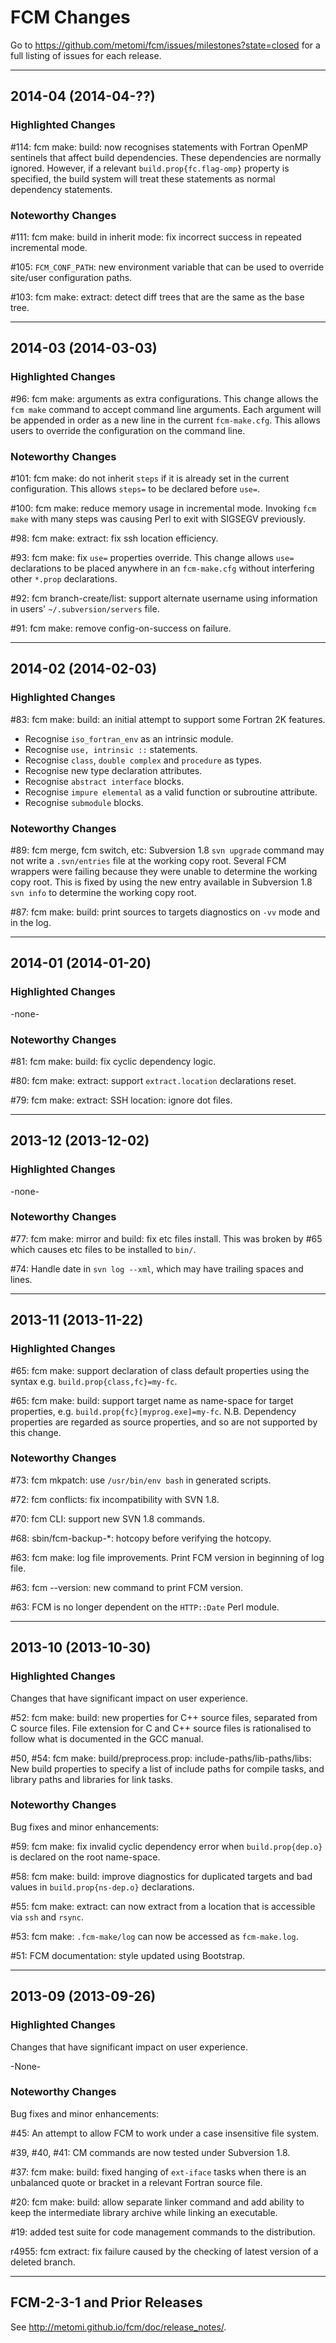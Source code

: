 # FCM Changes

Go to https://github.com/metomi/fcm/issues/milestones?state=closed
for a full listing of issues for each release.

--------------------------------------------------------------------------------

## 2014-04 (2014-04-??)

### Highlighted Changes

\#114: fcm make: build: now recognises statements with Fortran OpenMP sentinels
that affect build dependencies. These dependencies are normally ignored.
However, if a relevant `build.prop{fc.flag-omp}` property is specified, the
build system will treat these statements as normal dependency statements.

### Noteworthy Changes

\#111: fcm make: build in inherit mode: fix incorrect success in repeated
incremental mode.

\#105: `FCM_CONF_PATH`: new environment variable that can be used to override
site/user configuration paths.

\#103: fcm make: extract: detect diff trees that are the same as the base tree.

--------------------------------------------------------------------------------

## 2014-03 (2014-03-03)

### Highlighted Changes

\#96: fcm make: arguments as extra configurations. This change allows the
`fcm make` command to accept command line arguments. Each argument will be
appended in order as a new line in the current `fcm-make.cfg`. This allows
users to override the configuration on the command line.

### Noteworthy Changes

\#101: fcm make: do not inherit `steps` if it is already set in the current
configuration. This allows `steps=` to be declared before `use=`.

\#100: fcm make: reduce memory usage in incremental mode. Invoking `fcm make`
with many steps was causing Perl to exit with SIGSEGV previously.

\#98: fcm make: extract: fix ssh location efficiency.

\#93: fcm make: fix `use=` properties override. This change allows `use=`
declarations to be placed anywhere in an `fcm-make.cfg` without interfering
other `*.prop` declarations.

\#92: fcm branch-create/list: support alternate username using information in
users' `~/.subversion/servers` file.

\#91: fcm make: remove config-on-success on failure.

--------------------------------------------------------------------------------

## 2014-02 (2014-02-03)

### Highlighted Changes

\#83: fcm make: build: an initial attempt to support some Fortran 2K features.
* Recognise `iso_fortran_env` as an intrinsic module.
* Recognise `use, intrinsic ::` statements.
* Recognise `class`, `double complex` and `procedure` as types.
* Recognise new type declaration attributes.
* Recognise `abstract interface` blocks.
* Recognise `impure elemental` as a valid function or subroutine attribute.
* Recognise `submodule` blocks.

### Noteworthy Changes

\#89: fcm merge, fcm switch, etc: Subversion 1.8 `svn upgrade` command may
not write a `.svn/entries` file at the working copy root. Several FCM wrappers
were failing because they were unable to determine the working copy root. This
is fixed by using the new entry available in Subversion 1.8 `svn info` to
determine the working copy root.

\#87: fcm make: build: print sources to targets diagnostics on `-vv` mode and
in the log.

--------------------------------------------------------------------------------

## 2014-01 (2014-01-20)

### Highlighted Changes

-none-

### Noteworthy Changes

\#81: fcm make: build: fix cyclic dependency logic.

\#80: fcm make: extract: support `extract.location` declarations reset.

\#79: fcm make: extract: SSH location: ignore dot files.

--------------------------------------------------------------------------------

## 2013-12 (2013-12-02)

### Highlighted Changes

-none-

### Noteworthy Changes

\#77: fcm make: mirror and build: fix etc files install. This was broken by #65
which causes etc files to be installed to `bin/`.

\#74: Handle date in `svn log --xml`, which may have trailing spaces and lines.

--------------------------------------------------------------------------------

## 2013-11 (2013-11-22)

### Highlighted Changes

\#65: fcm make: support declaration of class default properties using the
syntax e.g. `build.prop{class,fc}=my-fc`.

\#65: fcm make: build: support target name as name-space for target properties,
e.g. `build.prop{fc}[myprog.exe]=my-fc`. N.B. Dependency properties are
regarded as source properties, and so are not supported by this change.

### Noteworthy Changes

\#73: fcm mkpatch: use `/usr/bin/env bash` in generated scripts.

\#72: fcm conflicts: fix incompatibility with SVN 1.8.

\#70: fcm CLI: support new SVN 1.8 commands.

\#68: sbin/fcm-backup-\*: hotcopy before verifying the hotcopy.

\#63: fcm make: log file improvements. Print FCM version in beginning of log
file.

\#63: fcm --version: new command to print FCM version.

\#63: FCM is no longer dependent on the `HTTP::Date` Perl module.

--------------------------------------------------------------------------------

## 2013-10 (2013-10-30)

### Highlighted Changes

Changes that have significant impact on user experience.

\#52: fcm make: build: new properties for C++ source files, separated from
C source files. File extension for C and C++ source files is rationalised to
follow what is documented in the GCC manual.

\#50, \#54: fcm make: build/preprocess.prop: include-paths/lib-paths/libs:
New build properties to specify a list of include paths for compile
tasks, and library paths and libraries for link tasks.

### Noteworthy Changes

Bug fixes and minor enhancements:

\#59: fcm make: fix invalid cyclic dependency error when `build.prop{dep.o}` is
declared on the root name-space.

\#58: fcm make: build: improve diagnostics for duplicated targets and bad values
in `build.prop{ns-dep.o}` declarations.

\#55: fcm make: extract: can now extract from a location that is accessible via
`ssh` and `rsync`.

\#53: fcm make: `.fcm-make/log` can now be accessed as `fcm-make.log`.

\#51: FCM documentation: style updated using Bootstrap.

--------------------------------------------------------------------------------

## 2013-09 (2013-09-26)

### Highlighted Changes

Changes that have significant impact on user experience.

-None-

### Noteworthy Changes

Bug fixes and minor enhancements:

\#45: An attempt to allow FCM to work under a case insensitive file system.

\#39, #40, #41: CM commands are now tested under Subversion 1.8.

\#37: fcm make: build: fixed hanging of `ext-iface` tasks when there is an
unbalanced quote or bracket in a relevant Fortran source file.

\#20: fcm make: build: allow separate linker command and add ability to keep
the intermediate library archive while linking an executable.

\#19: added test suite for code management commands to the distribution.

r4955: fcm extract: fix failure caused by the checking of latest version of a
deleted branch.

--------------------------------------------------------------------------------

## FCM-2-3-1 and Prior Releases

See <http://metomi.github.io/fcm/doc/release_notes/>.
